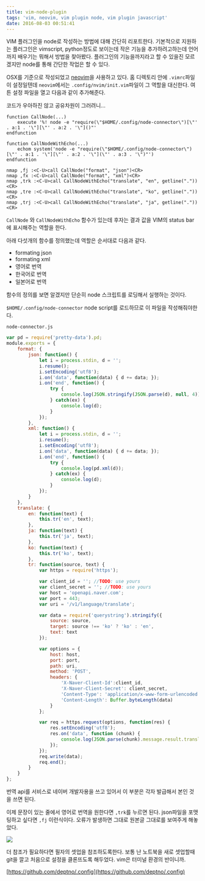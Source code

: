 ```yaml
---
title: vim-node-plugin
tags: 'vim, neovim, vim plugin node, vim plugin javascript'
date: 2016-08-03 00:51:41
---
```



VIM 플러그인을 node로 작성하는 방법에 대해 간단히 리포트한다. 기본적으로 지원하는 플러그인은 vimscript, python정도로 보이는데 작은 기능을 추가하려고하는데 언어까지 배우기는 뭐해서 방법을 찾아봤다. 플러그인의 기능을까지라고 할 수 있을진 모르겠지만 node를 통해 간단한 작업은 할 수 있다.

OSX를 기준으로 작성되었고 [neovim](http://bglee.me/posts/2016/nvim/)을 사용하고 있다. 홈 디렉토리 안에 `.vimrc`파일이 설정일텐데 `neovim`에서는 `.config/nvim/init.vim`파일이 그 역할을 대신한다. 여튼 설정 파일을 열고 다음과 같이 추가해준다.

코드가 우아하진 않고 공유차원이 그러려니...

```vim
function CallNode(...) 
    execute '%! node -e "require(\"$HOME/.config/node-connector\")[\"' . a:1 . '\"][\"' . a:2 . '\"]()"'
endfunction

function CallNodeWithEcho(...) 
    echom system('node -e "require(\"$HOME/.config/node-connector\")[\"' . a:1 . '\"][\"' . a:2 . '\"](\"' . a:3 . '\")"')
endfunction

nmap ,fj :<C-U>call CallNode("format", "json")<CR>
nmap ,fx :<C-U>call CallNode("format", "xml")<CR>
nmap ,trk :<C-U>call CallNodeWithEcho("translate", "en", getline("."))<CR>
nmap ,tre :<C-U>call CallNodeWithEcho("translate", "ko", getline("."))<CR>
nmap ,trj :<C-U>call CallNodeWithEcho("translate", "ja", getline("."))<CR>
```

`CallNode` 와 `CallNodeWithEcho` 함수가 있는데 후자는 결과 값을 VIM의 status bar에 표시해주는 역할을 한다.

아래 다섯개의 함수를 정의했는데 역할은 순서대로 다음과 같다.

* formating json
* formating xml
* 영어로 번역
* 한국어로 번역
* 일본어로 번역

함수의 정의를 보면 알겠지만 단순히 node 스크립트를 로딩해서 실행하는 것이다.

`$HOME/.config/node-connector` node script를 로드하므로 이 파일을 작성해줘야한다.

`node-connector.js`

```js
var pd = require('pretty-data').pd;
module.exports = {
    format: {
        json: function() {
            let i = process.stdin, d = '';
            i.resume();
            i.setEncoding('utf8');
            i.on('data', function(data) { d += data; });
            i.on('end', function() {
                try {
                    console.log(JSON.stringify(JSON.parse(d), null, 4));
                } catch(ex) {
                    console.log(d);
                }
            });
        },
        xml: function() {
            let i = process.stdin, d = '';
            i.resume();
            i.setEncoding('utf8');
            i.on('data', function(data) { d += data; });
            i.on('end', function() {
                try {
                    console.log(pd.xml(d));
                } catch(ex) {
                    console.log(d);
                }
            });
        }
    },
    translate: {
        en: function(text) {
            this.tr('en', text);
        },
        ja: function(text) {
            this.tr('ja', text);
        },
        ko: function(text) {
            this.tr('ko', text);
        },
        tr: function(source, text) {
            var https = require('https');

            var client_id = ''; //TODO: use yours
            var client_secret = ''; //TODO: use yours
            var host = 'openapi.naver.com';
            var port = 443;
            var uri = '/v1/language/translate';

            var data = require('querystring').stringify({
                source: source,
                target: source !== 'ko' ? 'ko' : 'en',
                text: text
            });

            var options = {
                host: host,
                port: port,
                path: uri,
                method: 'POST',
                headers: {
                    'X-Naver-Client-Id':client_id,
                    'X-Naver-Client-Secret': client_secret,
                    'Content-Type': 'application/x-www-form-urlencoded',
                    'Content-Length': Buffer.byteLength(data)
                }
            };

            var req = https.request(options, function(res) {
                res.setEncoding('utf8');
                res.on('data', function (chunk) {
                    console.log(JSON.parse(chunk).message.result.translatedText);
                });
            });
            req.write(data);
            req.end();
        }
    }
};
```

번역 api를 서비스로 네이버 개발자용을 쓰고 있어서 이 부분은 각자 발급해서 본인 것을 쓰면 된다.

이제 문장이 있는 줄에서 영어로 번역을 원한다면 `,trk`를 누르면 된다. json파일을 포맷팅하고 싶다면 `,fj` 이런식이다. 오류가 발생하면 그대로 원본글 그대로를 보여주게 해놓았다.

![](https://lh3.googleusercontent.com/Fe-tFQizH0CoxQ9FhCGlr5eSMqytEXRVb3WUjeADnxQy_IHY2RDovBceHDmGe3vEFkd0FART-ZiznSvQyyVOjxVXqEtdfMfL7oMD2IKGUHFylzebdqfgox9NKNuufM6WB5kE14MKYCOgIkCTQCWsyGP5lxSXShg0ecsO-D9AHT_ZTQpMjtlAZkxSuXucykq_WAFuiicghMsDFSpTwKmWSt0DQIXJxX6ZpzMmV8jOD_wKwg0kxswsmeYBTAyL51eGAOXzQSHdsJziq6bu3B-8qcEII9UW-isg09QzMMzQVnxiFw1NqsDZQyPryNaZFV5PRQqU-CQxXFchsmQ9KDmTcc1jf2k0tt7DeSXUMaZSILpkPvTd4x6HoTzCM7_ZVQYxo1J3Hz1BhrtzgosJ9imjPbS-B8fz4cpXoNh_UqH_D2d-iEDA1aVg3BiuvgHJqsmHKrXUgt5VEinQri3CJSfctutGGXNB81X1V-e8WF3GM5u2ZsqB6MnAU8RAstE72Q_DqmsEcVqcY_EnZnP1tOu93vdqrByjrdzcnr8snG3tEYM_ozDnhLVesTDiYduND_G6ynoLUHt-AlrjEA3nRsrB0F8LHfsP6oms_QfrjgjT04CBOQ09UA=w191-h176-no)

더 참조가 필요하다면 필자의 셋업을 참조하도록한다. 보통 난 노트북을 새로 셋업할때 git을 깔고 처음으로 설정을 클론뜨도록 해두었다. vim은 터미널 환경의 반이니까.

[https://github.com/deptno/.config](https://github.com/deptno/.config)
